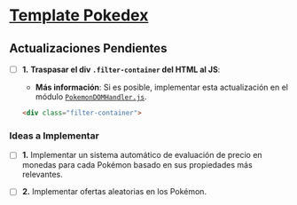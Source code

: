 # [Template Pokedex](templates/pokedex)

## Actualizaciones Pendientes

- [ ] **1.** **Traspasar el **div** `.filter-container` del HTML al JS**:

  - **Más información**: Si es posible, implementar esta actualización en el módulo [`PokemonDOMHandler.js`](templates/pokedex/js/models/PokemonDataHandler.js).

  ```HTML
  <div class="filter-container">
  ```

### Ideas a Implementar

- [ ] **1.** Implementar un sistema automático de evaluación de precio en monedas para cada Pokémon basado en sus propiedades más relevantes.

- [ ] **2.** Implementar ofertas aleatorias en los Pokémon.
